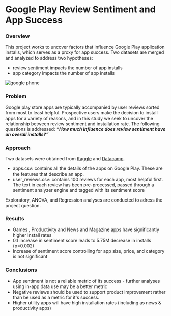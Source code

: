 # Google Play Review Sentiment and App Success

### Overview
This project works to uncover factors that influence Google Play application installs, which serves as a proxy for app success. Two datasets are merged and analyzed to address two hypotheses: 

- review sentiment impacts the number of app installs
- app category impacts the number of app installs

![google phone](https://images.unsplash.com/photo-1612442443556-09b5b309e637?ixlib=rb-1.2.1&ixid=MnwxMjA3fDB8MHxwaG90by1wYWdlfHx8fGVufDB8fHx8&auto=format&fit=crop&w=2070&q=80)

### Problem
Google play store apps are typically accompanied by user reviews sorted from most to least helpful. Prospective users make the decision to install apps for a variety of reasons, and in this study we seek to uncover the relationship between review sentiment and installation rate. The following questions is addressed: <b><i>“How much influence does review sentiment have on overall installs?”</b></i>

### Approach
Two datasets were obtained from [Kaggle](https://www.kaggle.com/datasets/yassershrief/goggle-play-data) and [Datacamp](https://projects.datacamp.com/projects/1197).

- apps.csv: contains all the details of the apps on Google Play. These are the features that describe an app.
- user_reviews.csv: contains 100 reviews for each app, most helpful first. The text in each review has been pre-processed, passed through a sentiment analyzer engine and tagged with its sentiment score

Exploratory, ANOVA, and Regression analyses are conducted to adress the project question.

### Results
- Games , Productivity and News and Magazine apps have significantly higher Install rates 
- 0.1 increase in sentiment score leads to 5.75M decrease in installs (p=0.002)
- Increase of sentiment score controlling for app size, price, and category is not significant

### Conclusions
- App sentiment is not a reliable metric of its success - further analyses using in-app data use may be a better metric
- Negative reviews should be used to support product improvement rather than be used as a metric for it's success.
- Higher utility apps will have high installation rates (including as news & productivity apps)
